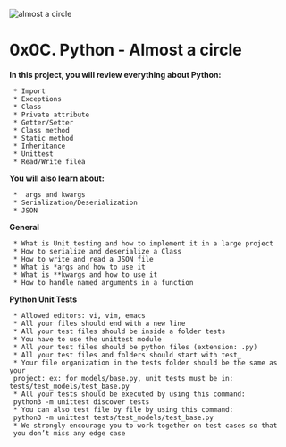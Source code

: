 ![almost a circle](https://twitter.com/tyastropheus/status/1059235490883231744/photo/1)

# **0x0C. Python - Almost a circle**

**In this project, you will review everything about Python:**

     * Import
     * Exceptions
     * Class
     * Private attribute
     * Getter/Setter
     * Class method
     * Static method
     * Inheritance
     * Unittest
     * Read/Write filea

**You will also learn about:**

     *  args and kwargs
     * Serialization/Deserialization
     * JSON


**General**

     * What is Unit testing and how to implement it in a large project
     * How to serialize and deserialize a Class
     * How to write and read a JSON file
     * What is *args and how to use it
     * What is **kwargs and how to use it
     * How to handle named arguments in a function

**Python Unit Tests**

	 * Allowed editors: vi, vim, emacs
	 * All your files should end with a new line
	 * All your test files should be inside a folder tests
	 * You have to use the unittest module
	 * All your test files should be python files (extension: .py)
	 * All your test files and folders should start with test_
	 * Your file organization in the tests folder should be the same as your 
	 project: ex: for models/base.py, unit tests must be in: tests/test_models/test_base.py
	 * All your tests should be executed by using this command:
	 python3 -m unittest discover tests
	 * You can also test file by file by using this command:
	 python3 -m unittest tests/test_models/test_base.py
	 * We strongly encourage you to work together on test cases so that
	 you don’t miss any edge case